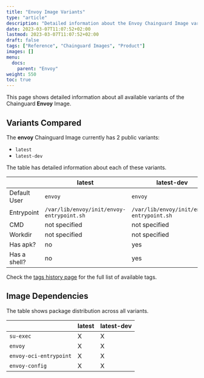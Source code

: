 ```yaml
---
title: "Envoy Image Variants"
type: "article"
description: "Detailed information about the Envoy Chainguard Image variants"
date: 2023-03-07T11:07:52+02:00
lastmod: 2023-03-07T11:07:52+02:00
draft: false
tags: ["Reference", "Chainguard Images", "Product"]
images: []
menu:
  docs:
    parent: "Envoy"
weight: 550
toc: true
---
```


This page shows detailed information about all available variants of the Chainguard **Envoy** Image.

## Variants Compared
The **envoy** Chainguard Image currently has 2 public variants: 

- `latest`
- `latest-dev`

The table has detailed information about each of these variants.

|              | latest                                    | latest-dev                                |
|--------------|-------------------------------------------|-------------------------------------------|
| Default User | `envoy`                                   | `envoy`                                   |
| Entrypoint   | `/var/lib/envoy/init/envoy-entrypoint.sh` | `/var/lib/envoy/init/envoy-entrypoint.sh` |
| CMD          | not specified                             | not specified                             |
| Workdir      | not specified                             | not specified                             |
| Has apk?     | no                                        | yes                                       |
| Has a shell? | no                                        | yes                                       |

Check the [tags history page](/chainguard/chainguard-images/reference/envoy/tags_history/) for the full list of available tags.
## Image Dependencies
The table shows package distribution across all variants.

|                        | latest | latest-dev |
|------------------------|--------|------------|
| `su-exec`              | X      | X          |
| `envoy`                | X      | X          |
| `envoy-oci-entrypoint` | X      | X          |
| `envoy-config`         | X      | X          |

